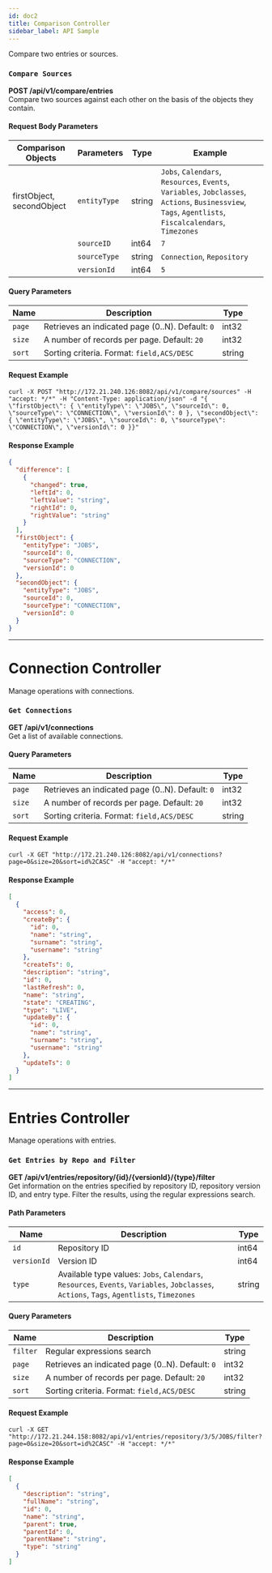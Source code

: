 ```yaml
---
id: doc2
title: Comparison Controller
sidebar_label: API Sample
---
```


Compare two entries or sources.

### `Compare Sources`

**POST /api/v1/compare/entries**  
Compare two sources against each other on the basis of the objects they contain.

#### Request Body Parameters

| Comparison Objects | Parameters | Type | Example |
| --- | --- | --- | --- |
| firstObject, secondObject | `entityType` | string | `Jobs`, `Calendars`, `Resources`, `Events`, `Variables`, `Jobclasses`, `Actions`, `Businessview`, `Tags`, `Agentlists`, `Fiscalcalendars`, `Timezones` |
|  | `sourceID` | int64 | `7` |
|  | `sourceType` | string | `Connection`, `Repository` |
|  | `versionId` | int64 | `5` |

#### Query Parameters

| Name | Description | Type |
| --- | --- | --- |
| `page` | Retrieves an indicated page (0..N). Default: `0` | int32 |
| `size` | A number of records per page. Default: `20` | int32 |
| `sort` | Sorting criteria. Format: `field,ACS/DESC` | string |

#### Request Example

```curl
curl -X POST "http://172.21.240.126:8082/api/v1/compare/sources" -H "accept: */*" -H "Content-Type: application/json" -d "{ \"firstObject\": { \"entityType\": \"JOBS\", \"sourceId\": 0, \"sourceType\": \"CONNECTION\", \"versionId\": 0 }, \"secondObject\": { \"entityType\": \"JOBS\", \"sourceId\": 0, \"sourceType\": \"CONNECTION\", \"versionId\": 0 }}"
```
#### Response Example

```json
{
  "difference": [
    {
      "changed": true,
      "leftId": 0,
      "leftValue": "string",
      "rightId": 0,
      "rightValue": "string"
    }
  ],
  "firstObject": {
    "entityType": "JOBS",
    "sourceId": 0,
    "sourceType": "CONNECTION",
    "versionId": 0
  },
  "secondObject": {
    "entityType": "JOBS",
    "sourceId": 0,
    "sourceType": "CONNECTION",
    "versionId": 0
  }
}
```
---
# Connection Controller

Manage operations with connections.

### `Get Connections`

**GET /api/v1/connections**  
Get a list of available connections.

#### Query Parameters

| Name | Description | Type |
| --- | --- | --- |
| `page` | Retrieves an indicated page (0..N). Default: `0` | int32 |
| `size` | A number of records per page. Default: `20` | int32 |
| `sort` | Sorting criteria. Format: `field,ACS/DESC` | string |

#### Request Example

```curl
curl -X GET "http://172.21.240.126:8082/api/v1/connections?page=0&size=20&sort=id%2CASC" -H "accept: */*"
```

#### Response Example

```json
[
  {
    "access": 0,
    "createBy": {
      "id": 0,
      "name": "string",
      "surname": "string",
      "username": "string"
    },
    "createTs": 0,
    "description": "string",
    "id": 0,
    "lastRefresh": 0,
    "name": "string",
    "state": "CREATING",
    "type": "LIVE",
    "updateBy": {
      "id": 0,
      "name": "string",
      "surname": "string",
      "username": "string"
    },
    "updateTs": 0
  }
]
```
---
# Entries Controller

Manage operations with entries.

### `Get Entries by Repo and Filter`

**GET /api/v1/entries/repository/{id}/{versionId}/{type}/filter**  
Get information on the entries specified by repository ID, repository version ID, and entry type. Filter the results, using the regular expressions search.

#### Path Parameters

| Name | Description | Type |
| --- | --- | --- |
| `id` | Repository ID | int64 |
| `versionId` | Version ID | int64 |
| `type` | Available type values: `Jobs`, `Calendars`, `Resources`, `Events`, `Variables`, `Jobclasses`, `Actions`, `Tags`, `Agentlists`, `Timezones` | string |

#### Query Parameters

| Name | Description | Type |
| --- | --- | --- |
| `filter` | Regular expressions search | string |
| `page` | Retrieves an indicated page (0..N). Default: `0` | int32 |
| `size` | A number of records per page. Default: `20` | int32 |
| `sort` | Sorting criteria. Format: `field,ACS/DESC` | string |

#### Request Example

```curl
curl -X GET "http://172.21.244.158:8082/api/v1/entries/repository/3/5/JOBS/filter?page=0&size=20&sort=id%2CASC" -H "accept: */*"
```

#### Response Example

```json
[
  {
    "description": "string",
    "fullName": "string",
    "id": 0,
    "name": "string",
    "parent": true,
    "parentId": 0,
    "parentName": "string",
    "type": "string"
  }
]
```
